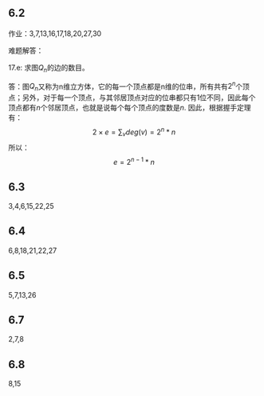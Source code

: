 ## 6.2

作业：3,7,13,16,17,18,20,27,30

难题解答：

17.e: 求图$Q_n$的边的数目。

答：图$Q_n$又称为n维立方体，它的每一个顶点都是n维的位串，所有共有$2^n$个顶点；另外，对于每一个顶点，与其邻居顶点对应的位串都只有1位不同，因此每个顶点都有$n$个邻居顶点，也就是说每个每个顶点的度数是$n$. 因此，根据握手定理有：
$$
2 \times e = \sum_v deg(v) = 2^n * n
$$
所以：
$$
e = 2^{n-1} * n
$$




## 6.3

3,4,6,15,22,25

## 6.4

6,8,18,21,22,27

## 6.5

5,7,13,26

## 6.7

2,7,8

## 6.8

8,15


